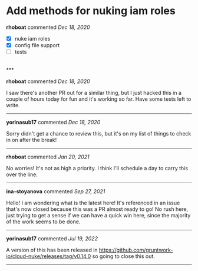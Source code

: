 # Add methods for nuking iam roles

**rhoboat** commented *Dec 18, 2020*

- [x] nuke iam roles
- [x] config file support
- [ ] tests
<br />
***


**rhoboat** commented *Dec 18, 2020*

I saw there's another PR out for a similar thing, but I just hacked this in a couple of hours today for fun and it's working so far. Have some tests left to write.
***

**yorinasub17** commented *Dec 18, 2020*

Sorry didn't get a chance to review this, but it's on my list of things to check in on after the break!
***

**rhoboat** commented *Jan 20, 2021*

No worries! It's not as high a priority. I think I'll schedule a day to carry this over the line.
***

**ina-stoyanova** commented *Sep 27, 2021*

Hello! I am wondering what is the latest here! It's referenced in an issue that's now closed because this was a PR almost ready to go! No rush here, just trying to get a sense if we can have a quick win here, since the majority of the work seems to be done. 
***

**yorinasub17** commented *Jul 19, 2022*

A version of this has been released in https://github.com/gruntwork-io/cloud-nuke/releases/tag/v0.14.0 so going to close this out.
***

